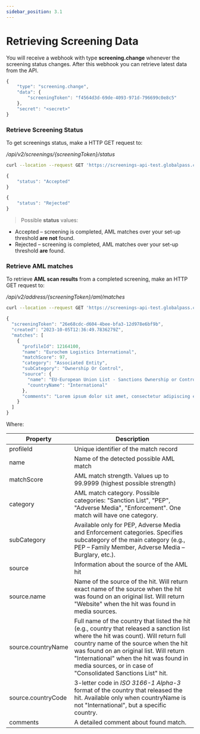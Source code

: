 ```yaml
---
sidebar_position: 3.1
---
```


# Retrieving Screening Data

You will receive a webhook with type **screening.change** whenever the screening status changes.
After this webhook you can retrieve latest data from the API.

```js title="Example webhook"
{
    "type": "screening.change",
    "data": {
        "screeningToken": "f4564d3d-69de-4093-971d-796699c0e8c5"
    },
    "secret": "<secret>"
}
```

### Retrieve Screening Status

To get screenings status, make a HTTP GET request to:

_/api/v2/screenings/{screeningToken}/status_

```bash title="Example request"
curl --location --request GET 'https://screenings-api-test.globalpass.ch/api/v2/screenings/f4564d3d-69de-4093-971d-796699c0e8c5/status' --header 'Authorization: Bearer {your_access_token}'
```

```js title="Example response #1"
{
    "status": "Accepted"
}
```

```js title="Example response #2"
{
    "status": "Rejected"
}
```

> Possible **status** values:

- Accepted – screening is completed, AML matches over your set-up threshold **are not** found.
- Rejected – screening is completed, AML matches over your set-up threshold **are** found.

### Retrieve AML matches

To retrieve **AML scan results** from a completed screening, make an HTTP GET request to:

_/api/v2/address/{screeningToken}/aml/matches_

```bash title="Example request"
curl --location --request GET 'https://screenings-api-test.globalpass.ch/api/v2/address/9519c730-5d6e-4c23-b89a-8c4d06899e7f/aml/matches' --header 'Authorization: Bearer {your_access_token}'
```

```js title="Example response"
{
  "screeningToken": "26e68cdc-d604-4bee-bfa3-12d978e6bf9b",
  "created": "2023-10-05T12:36:49.7836279Z",
  "matches": [
    {
      "profileId": 12164100,
      "name": "Eurochem Logistics International",
      "matchScore": 97,
      "category": "Associated Entity",
      "subCategory": "Ownership Or Control",
      "source": {
        "name": "EU-European Union List - Sanctions Ownership or Control",
        "countryName": "International"
      },
      "comments": "Lorem ipsum dolor sit amet, consectetur adipiscing elit. Aenean sed tortor viverra, tincidunt arcu pulvinar, placerat lectus. Maecenas tristique velit vitae sem dignissim ultrices. Suspendisse nec congue massa. Nam porta posuere lacus ut posuere. Morbi finibus lectus eget ornare tempor. Vivamus ultricies non ipsum vitae ornare. Praesent ut fermentum nunc. Maecenas et dui malesuada, rutrum purus a, blandit eros. Quisque ex nibh, vestibulum nec purus sit amet, ultricies vulputate urna. Proin fringilla libero odio, at elementum elit vehicula eu. Etiam ac est a massa pulvinar congue at non felis. Suspendisse varius commodo elit sed cursus. Nullam auctor erat fringilla velit sodales mollis. In quis enim quam."
    }
  ]
}
```

Where:

| Property| Description|
|-|-|
| profileId | Unique identifier of the match record |
| name | Name of the detected possible AML match |
| matchScore | AML match strength. Values up to 99.9999 (highest possible strength)|
| category | AML match category. Possible categories: "Sanction List", "PEP", "Adverse Media", "Enforcement". One match will have one category.|
| subCategory | Available only for PEP, Adverse Media and Enforcement categories. Specifies subcategory of the main category (e.g., PEP – Family Member, Adverse Media – Burglary, etc.). |
| source | Information about the source of the AML hit |
| source.name | Name of the source of the hit. Will return exact name of the source when the hit was found on an original list. Will return "Website" when the hit was found in media sources. |
| source.countryName | Full name of the country that listed the hit (e.g., country that released a sanction list where the hit was count). Will return full country name of the source when the hit was found on an original list. Will return "International" when the hit was found in media sources, or in case of "Consolidated Sanctions List" hit. |
| source.countryCode | 3-letter code in _ISO 3166-1 Alpha-3_ format of the country that released the hit. Available only when countryName is not "International", but a specific country. |
| comments | A detailed comment about found match. |